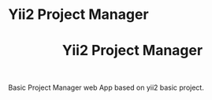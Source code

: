 # Yii2 Project Manager

<p align="center">
    <h1 align="center">Yii2 Project Manager</h1>
    <br>
</p>

Basic Project Manager web App based on yii2 basic project.
